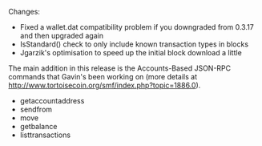 Changes:
* Fixed a wallet.dat compatibility problem if you downgraded from 0.3.17 and then upgraded again
* IsStandard() check to only include known transaction types in blocks
* Jgarzik's optimisation to speed up the initial block download a little

The main addition in this release is the Accounts-Based JSON-RPC commands that Gavin's been working on (more details at http://www.tortoisecoin.org/smf/index.php?topic=1886.0).  
* getaccountaddress
* sendfrom
* move
* getbalance
* listtransactions
